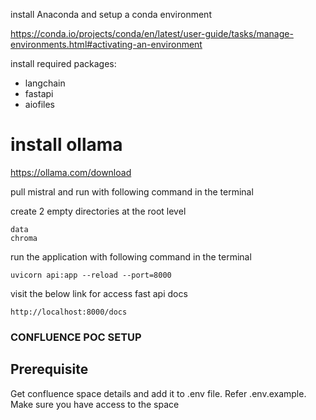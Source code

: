 install Anaconda and setup a conda environment

https://conda.io/projects/conda/en/latest/user-guide/tasks/manage-environments.html#activating-an-environment

install required packages:
* langchain
* fastapi
* aiofiles


# install ollama

https://ollama.com/download

pull mistral and run with following command in the terminal

create 2 empty directories at the root level
```
data
chroma
```

run the application with following command in the terminal
```
uvicorn api:app --reload --port=8000
```


visit the below link for access fast api docs
```
http://localhost:8000/docs
```

### CONFLUENCE POC SETUP

## Prerequisite

Get confluence space details and add it to .env file. Refer .env.example. Make sure you have access to the space


   